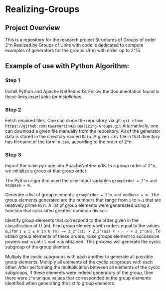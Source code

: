 # Realizing-Groups

## Project Overview
This is a repository for the research project Structures of Groups of order 2^n Realized by Groups of Units 
with code is dedicated to compute examples of generators for the groups U(m) with order up to 2^15.

## Example of use with Python Algorithm:
### Step 1
Install Python and Apache NetBeans 18. Follow the documentation found in these links *insert links for installation*. 
### Step 2
Fetch required files. One can clone the repository via git:
`git clone https://github.com/twuamartin42/Realizing-Groups.git`
Alternatively, one can download a given file manually from the repository. 
All of the generator data is stored in the directory named `Data`.
A given .csv file in that directory has filename of the form:
`n.csv`, according to the order of 2^n. 
### Step 3
Import the main.py code into ApacheNetBeans18. In a group order of 2^n, we initialize a group of that group order:

The Python algorithm used the user-input variables `groupOrder = 2^n and modBase = m.`

Generate a list of group elements.
`groupOrder = 2^n and modBase = m.`
The group elements generated are the numbers that range from `1` to `n-1` that are relatively prime to n. A list of group
elements were genereated using a function that calculated greatest common divisor.

Identify group elements that correspond to the order given in the classification of U (m). 
Find group elements with orders equal to the values a_i for
`1 ≤ i ≤ n in U (m) ∼= Z_2^(a1) × Z_2^(a2) × · · · × Z_2^(an)`. 
To obtain group elements of these orders, raise groups element to successive powers `mod m` until `1 mod m` is obtained. 
This process will generate the cyclic subgroup of the group element.

Multiply the cyclic subgroups with each another to generate all possible group elements. 
Multiply all elements of the cyclic subgroups with each other. After performing the multiplication between all elements of the cyclic subgroups,
if these elements were indeed generators of the group, then there were `2^n` unique values that corresponded to the
group elements identified when generating the list fo group elements.
